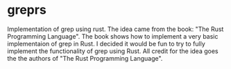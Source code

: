 # greprs
Implementation of grep using rust. The idea came from the book: "The Rust Programming Language". The book shows how to implement a very basic implementaion of grep in Rust. I decided it would be fun to try to fully implement the functionality of grep using Rust. All credit for the idea goes the the authors of "The Rust Programming Language".
